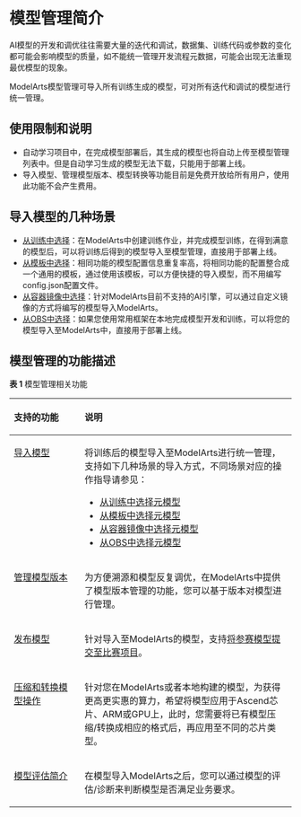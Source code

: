 # 模型管理简介<a name="modelarts_23_0052"></a>

AI模型的开发和调优往往需要大量的迭代和调试，数据集、训练代码或参数的变化都可能会影响模型的质量，如不能统一管理开发流程元数据，可能会出现无法重现最优模型的现象。

ModelArts模型管理可导入所有训练生成的模型，可对所有迭代和调试的模型进行统一管理。

## 使用限制和说明<a name="section13451424102410"></a>

-   自动学习项目中，在完成模型部署后，其生成的模型也将自动上传至模型管理列表中。但是自动学习生成的模型无法下载，只能用于部署上线。
-   导入模型、管理模型版本、模型转换等功能目前是免费开放给所有用户，使用此功能不会产生费用。

## 导入模型的几种场景<a name="section179419351998"></a>

-   [从训练中选择](从训练中选择元模型.md)：在ModelArts中创建训练作业，并完成模型训练，在得到满意的模型后，可以将训练后得到的模型导入至模型管理，直接用于部署上线。
-   [从模板中选择](从模板中选择元模型.md)：相同功能的模型配置信息重复率高，将相同功能的配置整合成一个通用的模板，通过使用该模板，可以方便快捷的导入模型，而不用编写config.json配置文件。
-   [从容器镜像中选择](从容器镜像中选择元模型.md)：针对ModelArts目前不支持的AI引擎，可以通过自定义镜像的方式将编写的模型导入ModelArts。
-   [从OBS中选择](从OBS中选择元模型.md)：如果您使用常用框架在本地完成模型开发和训练，可以将您的模型导入至ModelArts中，直接用于部署上线。

## 模型管理的功能描述<a name="section2035952520"></a>

**表 1**  模型管理相关功能

<a name="table129381852171817"></a>
<table><thead align="left"><tr id="row20939185214183"><th class="cellrowborder" valign="top" width="25.05%" id="mcps1.2.3.1.1"><p id="p39391452151818"><a name="p39391452151818"></a><a name="p39391452151818"></a>支持的功能</p>
</th>
<th class="cellrowborder" valign="top" width="74.95%" id="mcps1.2.3.1.2"><p id="p129391526182"><a name="p129391526182"></a><a name="p129391526182"></a>说明</p>
</th>
</tr>
</thead>
<tbody><tr id="row9939155231811"><td class="cellrowborder" valign="top" width="25.05%" headers="mcps1.2.3.1.1 "><p id="p16939105231816"><a name="p16939105231816"></a><a name="p16939105231816"></a><a href="导入模型.md">导入模型</a></p>
</td>
<td class="cellrowborder" valign="top" width="74.95%" headers="mcps1.2.3.1.2 "><p id="p2093917527184"><a name="p2093917527184"></a><a name="p2093917527184"></a>将训练后的模型导入至ModelArts进行统一管理，支持如下几种场景的导入方式，不同场景对应的操作指导请参见：</p>
<a name="ul10607643162012"></a><a name="ul10607643162012"></a><ul id="ul10607643162012"><li><a href="从训练中选择元模型.md">从训练中选择元模型</a></li><li><a href="从模板中选择元模型.md">从模板中选择元模型</a></li><li><a href="从容器镜像中选择元模型.md">从容器镜像中选择元模型</a></li><li><a href="从OBS中选择元模型.md">从OBS中选择元模型</a></li></ul>
</td>
</tr>
<tr id="row1993935214186"><td class="cellrowborder" valign="top" width="25.05%" headers="mcps1.2.3.1.1 "><p id="p1993985291812"><a name="p1993985291812"></a><a name="p1993985291812"></a><a href="管理模型版本.md">管理模型版本</a></p>
</td>
<td class="cellrowborder" valign="top" width="74.95%" headers="mcps1.2.3.1.2 "><p id="p593975217188"><a name="p593975217188"></a><a name="p593975217188"></a>为方便溯源和模型反复调优，在ModelArts中提供了模型版本管理的功能，您可以基于版本对模型进行管理。</p>
</td>
</tr>
<tr id="row493915251812"><td class="cellrowborder" valign="top" width="25.05%" headers="mcps1.2.3.1.1 "><p id="p17939252131817"><a name="p17939252131817"></a><a name="p17939252131817"></a><a href="发布模型.md">发布模型</a></p>
</td>
<td class="cellrowborder" valign="top" width="74.95%" headers="mcps1.2.3.1.2 "><p id="p6939185213183"><a name="p6939185213183"></a><a name="p6939185213183"></a>针对导入至ModelArts的模型，支持<a href="发布模型.md#section272195221218">将参赛模型提交至比赛项目</a>。</p>
</td>
</tr>
<tr id="row1893925214188"><td class="cellrowborder" valign="top" width="25.05%" headers="mcps1.2.3.1.1 "><p id="p2093913525188"><a name="p2093913525188"></a><a name="p2093913525188"></a><a href="压缩和转换模型操作.md">压缩和转换模型操作</a></p>
</td>
<td class="cellrowborder" valign="top" width="74.95%" headers="mcps1.2.3.1.2 "><p id="p13752153615816"><a name="p13752153615816"></a><a name="p13752153615816"></a>针对您在ModelArts或者本地构建的模型，为获得更高更实惠的算力，希望将模型应用于Ascend芯片、ARM或GPU上，此时，您需要将已有模型压缩/转换成相应的格式后，再应用至不同的芯片类型。</p>
</td>
</tr>
<tr id="row16939552121816"><td class="cellrowborder" valign="top" width="25.05%" headers="mcps1.2.3.1.1 "><p id="p1693955201816"><a name="p1693955201816"></a><a name="p1693955201816"></a><a href="模型评估简介.md">模型评估简介</a></p>
</td>
<td class="cellrowborder" valign="top" width="74.95%" headers="mcps1.2.3.1.2 "><p id="p8060118"><a name="p8060118"></a><a name="p8060118"></a>在模型导入ModelArts之后，您可以通过模型的评估/诊断来判断模型是否满足业务要求。</p>
</td>
</tr>
</tbody>
</table>

